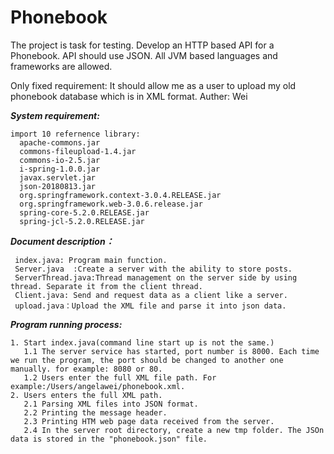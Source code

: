 # Phonebook
The project is task for testing. 
Develop an HTTP based API for a Phonebook. API should use JSON. All JVM based languages and frameworks are allowed.

Only fixed requirement: It should allow me as a user to upload my old phonebook database which is in XML format.
Auther: Wei


***System requirement:*** 

    import 10 refernence library: 
      apache-commons.jar
      commons-fileupload-1.4.jar
      commons-io-2.5.jar
      i-spring-1.0.0.jar
      javax.servlet.jar
      json-20180813.jar
      org.springframework.context-3.0.4.RELEASE.jar
      org.springframework.web-3.0.6.release.jar
      spring-core-5.2.0.RELEASE.jar
      spring-jcl-5.2.0.RELEASE.jar

***Document description：***

     index.java: Program main function.
     Server.java  :Create a server with the ability to store posts.
     ServerThread.java:Thread management on the server side by using thread. Separate it from the client thread.
     Client.java: Send and request data as a client like a server.
     upload.java：Upload the XML file and parse it into json data.
     
***Program running process:***

    1. Start index.java(command line start up is not the same.)
       1.1 The server service has started, port number is 8000. Each time we run the program, the port should be changed to another one manually. for example: 8080 or 80.
       1.2 Users enter the full XML file path. For example:/Users/angelawei/phonebook.xml.
    2. Users enters the full XML path.
       2.1 Parsing XML files into JSON format.
       2.2 Printing the message header.
       2.3 Printing HTM web page data received from the server.
       2.4 In the server root directory, create a new tmp folder. The JSOn data is stored in the "phonebook.json" file.
       
